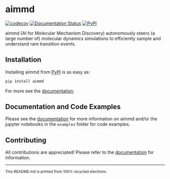 # aimmd

[![codecov][codecov-badge]][codecov-link] [![Documentation Status][rtd-badge]][rtd-link] [![PyPI][pypi-badge]][pypi-link]

aimmd (AI for Molecular Mechanism Discovery) autonomously steers (a large number of) molecular dynamics simulations to efficiently sample and understand rare transition events.

## Installation

Installing aimmd from [PyPi][pypi-link] is as easy as:

```bash
pip install aimmd
```

For more see the [documentation](rtd-link).

## Documentation and Code Examples

Please see the [documentation](rt-link) for more information on aimmd and/or the jupyter notebooks in the `examples` folder for code examples.

## Contributing

All contributions are appreciated! Please refer to the [documentation][rtd-link] for information.

---
<sub>This README.md is printed from 100% recycled electrons.</sub>

[codecov-link]: https://app.codecov.io/gh/bio-phys/aimmd
[codecov-badge]: https://img.shields.io/codecov/c/github/bio-phys/aimmd

[rtd-link]: https://aimmd.readthedocs.io/en/latest/
[rtd-badge]: https://readthedocs.org/projects/aimmd/badge/?version=latest

[pypi-link]: https://pypi.org/project/aimmd/
[pypi-badge]: https://img.shields.io/pypi/v/aimmd
